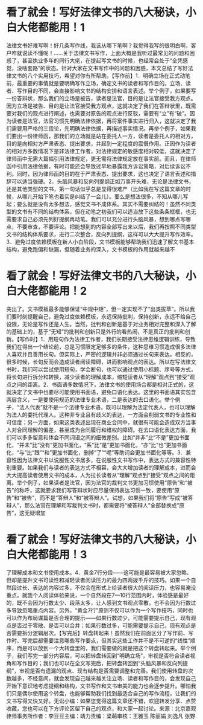 # 看了就会！写好法律文书的八大秘诀，小白大佬都能用！1

法律文书好难写啊！好几条写作线，我该从哪下笔啊？我觉得我写的很明白啊，客户咋就说读不懂呢！……关于法律文书写作，上面大概是我听过最常见的问题和困惑了，甚至执业多年的同行大佬，在提起写文书的时候，也经常会处于“全凭感觉，没啥套路”的状态。针对大家在文书写作中的问题和困惑，本文总结了写好法律文书的八个实用技巧，希望对你有所帮助。【写作前】1．明确立场在正式动笔前，最重要的事情就是要明确写作立场，确定文书的读者和写作目的。立场、读者、写作目的不同，会直接影响文书的结构安排和语言表述。举个例子，如果要写一份答辩状，那么我们的立场是被告，读者是法官，目的是让法官接受我方观点。因为立场是被告、目的是让法官接受我方观点，这就决定了我们在答辩状里，既需要对我们的观点进行阐述，也需要对原告的观点进行反驳，需要有“立”有“破”。因为读者是法官，法官习惯先明确法律依据，再将案件事实进行归入，这就决定了我们需要用严格的三段论，先明确法律依据，再描述事实情况。再举个例子，如果我们要出一份律师函，那我们的立场就是站在委托人一方，读者是委托人的相对方，目的是向相对方严肃表态、提出要求，并起到一定程度的震慑作用。正因作为读者的相对方多数情况下是非法律工作者，对法律规定的敏感度相对较低，这就决定了律师函中无需大篇幅引用法律规定，更无需将法律规定放在事实前。而且，在律师函中引用法律依据，有时可能还会导致过早地暴露我方诉讼策略，对后续诉讼不利。同时，因为律师函的目的在于严肃表态、提出要求，这也决定了语言表述和措辞可以适当强硬。2．头脑风暴和反向列提纲正如万事开头难，无论是法律文书，还是其他类型的文书，第一句话似乎总是显得很难产（比如我在写这篇文章的时候，从哪儿开始下笔也着实是纠结了一会儿）。要么是想法很多，不知从哪儿写起；要么就是没有太多想法，感觉文书不成体系。其实不需要纠结的！虽然不同类型的文书有不同的结构体系，但在动笔之初我们可以适当放下这些条条框框，也无需要求自己必须先列好提纲再动笔。我们可以充分进行头脑风暴，想到哪点写哪点，不要审查，不要评论。把能想到的内容全部写出来以后，我们再按照不同类型文书的结构体系要求，进行二次整合，反向列提纲，这样可以大大提升写作效率。3．避免过度依赖模板在新人小白阶段，文书模板能够帮助我们迅速了解文书基本结构，避免跑偏和缺漏，但随着业务的深入，文书模板的作用就越来越不

# 看了就会！写好法律文书的八大秘诀，小白大佬都能用！2

突出了。文书模板最多能够保证“中规中矩”，但一定实现不了“出类拔萃”。所以我们要时刻提醒自己，避免过度依赖模板，永远保持批判，保持创新，永远不给自己设限，无论是写作还是人生。当然，批判和创新是基于对业务相对完整和深入了解的基础上的，基于“无知”的批判和创新只是外行的看热闹，不是真正的批判和创新。【写作时】1．用短句作为法律工作者，我们长期接受法律思维逻辑训练，导致我们在得出一个结论前，总是习惯限定足够多的条件，这种思维习惯造成很多法律人喜欢并且善用长句。但实际上，严密的逻辑并非必须通过长句来表达。相反的，很多时候，长句反而会造成读者阅读障碍，进而影响观点的表达。所以在写法律文书时，我们可以尝试使用短句，学会断句，也可以通过使用小标题、序号等方式，将长句进行拆分和转换，减少读者的理解成本，缩短读者从“理解”观点到“接受”观点之间的距离。2．书面语多数情况下，法律文书的使用场合都是相对正式的，这就决定了文书中也要尽可能使用书面语，避免口语化表达。这里的书面语其实包含两层含义，一是要使用规范的法律专业术语，二是表达的去口语化。举个例子，“法人代表”就不是一个法律专业术语，既可以理解为法定代表人，也可以理解为法人的委托代理人。这种非专业且有歧义的表达，一方面会削弱文书的专业性和可信度；另一方面，如果这类表述出现在商业合同中，就很有可能会造成双方当事人对合同理解的偏差，甚至成为合同履行和维权的障碍。在去口语化表达方面，我们可以多多留意和体会不同词语之间的细微差别。比如“并非”比“不是”更加书面化，“并未”比“没有”更加书面化，“系”比“是”更加书面化，“亦”比“也”更加书面化，“与”比“跟”“和”更加书面化，删掉“了”“呢”等助词会更加书面化等等。3．兼容性因为法律文书以说服性文书居多，在说服性文书写作中，表达方式的兼容性特别重要。如果我们与读者的表达方式不相容，会大大增加读者的理解成本，进而会大大提高读者使用文书的成本，人为拉长读者从“理解”观点到“接受”观点之间的距离。举个例子，如果读者是法官，因为法官的裁判文书更加习惯使用“原告”和“被告”的称呼，这就要求我们写答辩状时应尽量保持表达习惯一致，要使用“原告”和“被告”，而不是“答辩人”和“被答辩人”。试想，如果我们将“原告”写成“被答辩人”，那么法官在理解和写裁判文书时，都需要将“被答辩人”全部替换成“原告”，这无疑增加

# 看了就会！写好法律文书的八大秘诀，小白大佬都能用！3

了理解成本和文书使用成本。4．黄金7行分段——这可能是最容易被大家忽略、但却是提升文书可读性和减轻读者阅读压力的最为四两拨千斤的技巧。如果一个自然段过长、表达的内容过多，不仅会在形式上给读者很大的阅读压力，也容易淹没重点。就我个人阅读体验来说，一个自然段在7—10行范围内时，体验感是最好的，既不会因为行数太少、段落太多，让人感到文书观点零散，也不会因为行数过多导致忽略重点内容。另外，“黄金7行”原则不仅可以作为一个写作技巧，同时也可以作为布局谋篇是否合理的提示——如果行数过少，可能需要提示自己，现有观点是否过于零散、是否可以合并；如果行数过多，可能需要提示自己，现有观点是否需要拆分逻辑层次。【写完后】转盘转起来！虽然我们在前面区分了写作前、写作时、写完后都需要注意哪些写作要点，但其实这些工作并不是不可逆的“线性”顺序，而是可以放到一个大转盘里的，我们需要做的就是把这个转盘转起来。举个例子，我们写完一部分内容后，可以把转盘转回到“明确立场”，审视是否符合读者视角和写作目的；我们也可以在全文写完后，把转盘转回到“头脑风暴和反向列提纲”，审视是否有遗漏的观点、现有结构是否需要调整和完善。我们使用转盘的次数越多，不经意间，就会发现自己越来越关注立场、读者和写作目的，会发现自己开始下意识地考虑提纲和结构，文书写作和文书审美的能力也会逐步提升。哪怕我们只是偶尔使用这个转盘，也能够帮助我们找到最适合自己的写作流程，让我们的文书写得又快又好。无讼小编：如果您觉得这篇文章还不错，欢迎转发分享、点赞收藏，您也可以在下方评论区留下自己的观点，和大家一起讨论。来源：北京嘉观律师事务所作者：李豆豆主编：靖力责编：梁萌审核：王雅玉 陈丽娟 刘逸凡 张野

